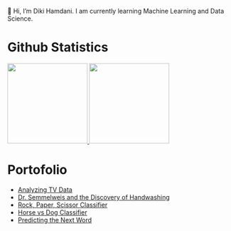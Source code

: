 👋 Hi, I’m Diki Hamdani. I am currently learning Machine Learning and Data Science.

# Github Statistics
<p align="left">
<a href="https://github.com/Dikihmd01">
  <img height="180em" src="https://github-readme-stats-eight-theta.vercel.app/api?username=Dikihmd01&show_icons=true&theme=algolia&include_all_commits=true&count_private=true"/>
  <img height="180em" src="https://github-readme-stats-eight-theta.vercel.app/api/top-langs?username=Dikihmd01&layout=compact&langs_count=8&theme=algolia"/>
</a>
</p>

# Portofolio
- [Analyzing TV Data](https://app.datacamp.com/workspace/w/37579834-5cc6-4cac-8827-8e371dcc75c8)
- [Dr. Semmelweis and the Discovery of Handwashing](https://app.datacamp.com/workspace/w/0b317039-3f77-4519-a2d2-2c154c355732)
- [Rock, Paper, Scissor Classifier](https://github.com/Dikihmd01/Specialization-3/blob/main/CNN/Week4/graded/RPS-Classifier.ipynb)
- [Horse vs Dog Classifier](https://github.com/Dikihmd01/Specialization-3/blob/main/CNN/Week3/graded/Horse-Vs-Human-Classifer.ipynb)
- [Predicting the Next Word](https://github.com/Dikihmd01/Specialization-3/blob/main/NLP/Week4/graded/Predicting-the-Next-Word.ipynb)

<!---
Dikihmd01/Dikihmd01 is a ✨ special ✨ repository because its `README.md` (this file) appears on your GitHub profile.
You can click the Preview link to take a look at your changes.
--->
